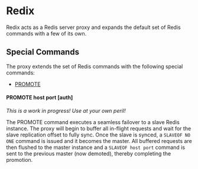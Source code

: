 # Redix

Redix acts as a Redis server proxy and expands the default set of Redis commands with a few of its own.

## Special Commands

The proxy extends the set of Redis commands with the following special commands:

* [PROMOTE](#promote-host-port-auth)

#### PROMOTE host port [auth]

_This is a work in progress! Use at your own peril!_

The PROMOTE command executes a seamless failover to a slave Redis instance. The proxy will begin to buffer all in-flight requests and wait for the slave replication offset to fully sync. Once the slave is synced, a `SLAVEOF NO ONE` command is issued and it becomes the master. All buffered requests are then flushed to the master instance and a `SLAVEOF host port` command is sent to the previous master (now demoted), thereby completing the promotion.
